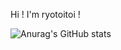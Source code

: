 Hi ! I'm ryotoitoi !

![Anurag's GitHub stats](https://github-readme-stats-seven-liard-84.vercel.app/api?username=ryotoitoi&hide=contribs,prs&count_private=true)
